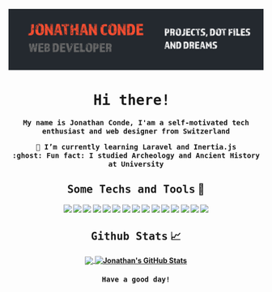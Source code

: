 [![Header](https://raw.githubusercontent.com/JC0nde/JC0nde/main/github-banner.png "Header")](https://jonathanconde.com/)

<h1 align="center"><samp><b>Hi there! <img src="https://docs.google.com/uc?export=download&id=166Ecq6uBl61U14OUlkHOHIBv2ArKoumJ" alt="" width="30"></samp></h1>

<p align="center">
<samp>My name is Jonathan Conde, I'am a self-motivated tech enthusiast and web designer from Switzerland</samp>
</p>
 
<div align="center"><samp>🌱 I’m currently learning Laravel and Inertia.js</samp><br />
 <samp> :ghost: Fun fact: I studied Archeology and Ancient History at University</samp></div>


<p>
  <h2 align="center"><samp>Some Techs and Tools</samp> 🔧</h2>
</p>

<p align="center">
 
<img src="https://img.shields.io/badge/OS-Linux-informational?style=flat&logo=linux&logoColor=white&color=FD4F31" height=30 />
<img src="https://img.shields.io/badge/Editor-Emacs-informational?style=flat&logo=gnu-emacs&logoColor=white&color=FD4F31" height=30 />
<img src="https://img.shields.io/badge/Code-PHP-informational?style=flat&logo=php&logoColor=white&color=FD4F31" height=30 />
<img src="https://img.shields.io/badge/Code-JavaScript-informational?style=flat&logo=javascript&logoColor=white&color=FD4F31" height=30 />
<img src="https://img.shields.io/badge/Code-HTML5-informational?style=flat&logo=html5&logoColor=white&color=FD4F31" height=30 />
<img src="https://img.shields.io/badge/Code-CSS3-informational?style=flat&logo=css3&logoColor=white&color=FD4F31" height=30 />
<img src="https://img.shields.io/badge/Code-SASS-informational?style=flat&logo=sass&logoColor=white&color=FD4F31" height=30 />
<img src="https://img.shields.io/badge/Database-MySQL-informational?style=flat&logo=mysql&logoColor=white&color=FD4F31" height=30 />
<img src="https://img.shields.io/badge/Tools-Vue-informational?style=flat&logo=vue.js&logoColor=white&color=FD4F31" height=30 />
<img src="https://img.shields.io/badge/Tools-WordPress-informational?style=flat&logo=wordpress&logoColor=white&color=FD4F31" height=30 />
<img src="https://img.shields.io/badge/Tools-Drupal-informational?style=flat&logo=drupal&logoColor=white&color=FD4F31" height=30 />
<img src="https://img.shields.io/badge/Tools-Laravel-informational?style=flat&logo=laravel&logoColor=white&color=FD4F31" height=30 />
<img src="https://img.shields.io/badge/Tools-Webpack-informational?style=flat&logo=webpack&logoColor=white&color=FD4F31" height=30 />
<img src="https://img.shields.io/badge/Tools-Docker-informational?style=flat&logo=docker&logoColor=white&color=FD4F31" height=30 />
<img src="https://img.shields.io/badge/Shell-Bash-informational?style=flat&logo=gnu-bash&logoColor=white&color=FD4F31" height=30 />

</p>
<!--
<p align="center">
<a href="https://jonathanconde.com/"><img src="https://img.shields.io/badge/-PORTFOLIO-%23ff69b4&?style=for-the-badge&logo=opsgenie&logoColor=ffffff&?color=ff69b4 alt="Portfolio" /></a>&nbsp;
<a href="https://twitter.com/JC0nde" ><img src="https://img.shields.io/badge/Twitter-1DA1F2?style=for-the-badge&logo=twitter&logoColor=white" alt="Twitter" /></a>&nbsp;
<a href="https://www.linkedin.com/in/jonathanconde/"><img src="https://img.shields.io/badge/linkedin-blue.svg?style=for-the-badge&logo=linkedin&logoColor=white alt="HashNode" /></a>&nbsp;
<a href="mailto:mail@jonathanconde.com"><img src="https://img.shields.io/badge/-E--MAIL-000000?style=for-the-badge&logo=gmail&logoColor=ffffff" alt="E-mail" /></a>&nbsp;
</p> -->

<p>
  <h2 align="center"><samp>Github Stats</samp> &#x1f4c8;</h2>
</p>

<p align="center">
<a href="https://github.com/JC0nde/JC0nde">
<img align="center" src="https://github-readme-stats.vercel.app/api/top-langs/?username=JC0nde&hide=java,html,tex&title_color=ffffff&text_color=c9cacc&icon_color=FD4F31&bg_color=24292F&langs_count=3" />
</a>
<a href="https://github.com/JC0nde/JC0nde">
  <img align="center" src="https://github-readme-stats.vercel.app/api?username=JC0nde&show_icons=true&line_height=27&count_private=true&title_color=ffffff&text_color=c9cacc&icon_color=FD4F31&bg_color=24292F" alt="Jonathan's GitHub Stats" />
</a>
</p>

<p>
<h4 align="center"><samp>Have a good day!</samp></h4>
</p>

